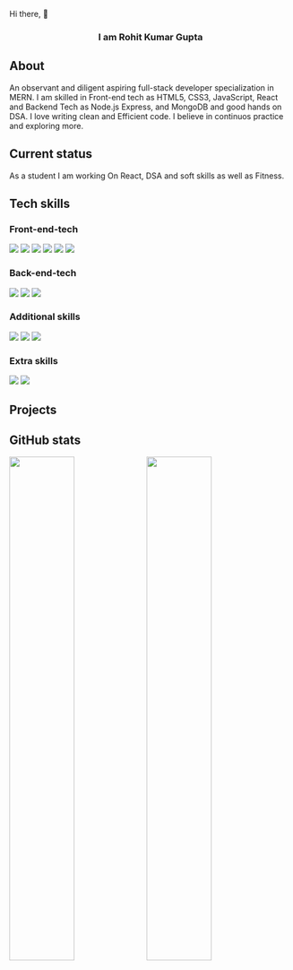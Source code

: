  Hi there, 👋
  <h3 align="center">I am Rohit Kumar Gupta </h3>
  
  
 <h2>About</h2>
  <p>An observant and diligent aspiring full-stack developer specialization in MERN. I am skilled in Front-end tech as HTML5, CSS3, JavaScript, React  and Backend Tech as Node.js Express, and MongoDB and good hands on DSA.  I love writing clean and Efficient code. I believe in continuos practice and exploring more. </p>
  
<h2>Current status</h2>
  <p>As a student I am working On React, DSA and soft skills as well as Fitness. </p>
 
<h2>Tech skills</h2>
  
  <h3>Front-end-tech </h3>
  <div display="flex" >
     <img src="https://img.shields.io/badge/dart-%230175C2.svg?style=for-the-badge&logo=dart&logoColor=white" />
     <img src="https://img.shields.io/badge/html5-%23E34F26.svg?style=for-the-badge&logo=html5&logoColor=white" />
     <img src="https://img.shields.io/badge/javascript-%23323330.svg?style=for-the-badge&logo=javascript&logoColor=%23F7DF1E" />
     <img src="(https://img.shields.io/badge/react-%2320232a.svg?style=for-the-badge&logo=react&logoColor=%2361DAFB" />
     <img src="https://img.shields.io/badge/redux-%23593d88.svg?style=for-the-badge&logo=redux&logoColor=white" />
     <img src="https://img.shields.io/badge/chakra-%234ED1C5.svg?style=for-the-badge&logo=chakraui&logoColor=white " />
  </div>
  
  <h3>Back-end-tech </h3>
<div display="flex" >
  <img src="https://img.shields.io/badge/MongoDB-%234ea94b.svg?style=for-the-badge&logo=mongodb&logoColor=white" />
  <img src="https://img.shields.io/badge/mysql-%2300f.svg?style=for-the-badge&logo=mysql&logoColor=white" />
  <img src="https://img.shields.io/badge/node.js-6DA55F?style=for-the-badge&logo=node.js&logoColor=white " />
</div>
  
<h3>Additional skills</h3>
<div display="flex" >
  <img src="https://img.shields.io/badge/NPM-%23000000.svg?style=for-the-badge&logo=npm&logoColor=white" />
  <img src="https://img.shields.io/badge/Postman-FF6C37?style=for-the-badge&logo=postman&logoColor=white" />
  <img src="https://img.shields.io/badge/github-%23121011.svg?style=for-the-badge&logo=github&logoColor=white"/>
</div>  
  
  
<h3>Extra skills</h3>
<div display="flex" >
  <img src="https://img.shields.io/badge/Microsoft_PowerPoint-B7472A?style=for-the-badge&logo=microsoft-powerpoint&logoColor=white" />
  <img src="https://img.shields.io/badge/Microsoft_Word-2B579A?style=for-the-badge&logo=microsoft-word&logoColor=white" />
</div>  
 




<div><h2> Projects</h2></div>


<!--   <div display="grid"; justify-content="center"; gap="30px"; grid-template-columns=(1fr,1fr) >
       <div>
           <img height="40px" width="400px" margin="auto" src="https://i.ebayimg.com/thumbs/images/g/Vz8AAOSw8XdhqeD-/s-l300.jpg" />
        <p>This project is a clone of the Royal Enfield website. During our First construct week in Masai School, we as a group of 6 members collaborated and cloned the website within 6 days' time.
Royal Enfield is an Indian motorcycle manufacturing company, popularly known for its Royal Enfield Bullet series of bikes. It is one of the oldest motorcycle manufacturing companies in the global world.</p>
      </div>
             
      <div>
         <img src="https://encrypted-tbn0.gstatic.com/images?q=tbn:ANd9GcT9x64ALInwcih25TdrMDIUGF8Coc61TfPw2uRaiAcuTEDYSFLIUpqLpBWeCPW5n92glSI&usqp=CAU " />
     </div>
  
     <div>
        <img src ="https://mlripzjgjbdg.i.optimole.com/NzMOFj8-6q-AoyIW/w:463/h:285/q:75/http://marqueex.com/wp-content/uploads/2021/02/mama-earth.png" />
     </div> 

 </div>  -->

<h2>GitHub stats </h2>
<div>
     <div><img align="left" width="48%" src="https://github-readme-stats.vercel.app/api?username=rg15697&show_icons=true&theme=radical" /></div>
    <div><img align="left" width="48%" src="https://github-readme-stats.vercel.app/api/top-langs/?username=rg15697&layout=compact" /></div>
 </div>             
             



